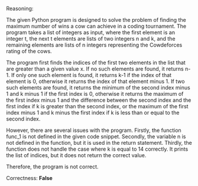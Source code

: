 Reasoning: 

The given Python program is designed to solve the problem of finding the maximum number of wins a cow can achieve in a coding tournament. The program takes a list of integers as input, where the first element is an integer t, the next t elements are lists of two integers n and k, and the remaining elements are lists of n integers representing the Cowdeforces rating of the cows.

The program first finds the indices of the first two elements in the list that are greater than a given value x. If no such elements are found, it returns n-1. If only one such element is found, it returns k-1 if the index of that element is 0, otherwise it returns the index of that element minus 1. If two such elements are found, it returns the minimum of the second index minus 1 and k minus 1 if the first index is 0, otherwise it returns the maximum of the first index minus 1 and the difference between the second index and the first index if k is greater than the second index, or the maximum of the first index minus 1 and k minus the first index if k is less than or equal to the second index.

However, there are several issues with the program. Firstly, the function func_1 is not defined in the given code snippet. Secondly, the variable n is not defined in the function, but it is used in the return statement. Thirdly, the function does not handle the case where k is equal to 14 correctly. It prints the list of indices, but it does not return the correct value.

Therefore, the program is not correct.

Correctness: **False**